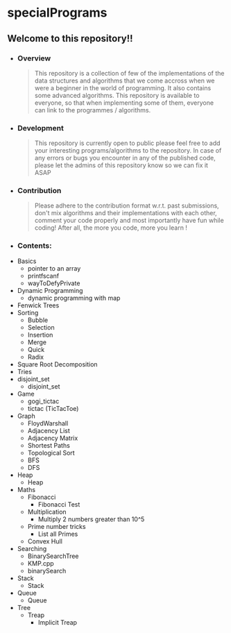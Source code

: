 # specialPrograms
## Welcome to this repository!!
* ### Overview
    >This repository is a collection of few of the implementations of the data structures and algorithms that we come accross when we were a beginner in the world of programming. It also contains some advanced algorithms. This repository is available to everyone, so that when implementing some of them, everyone can link to the programmes / algorithms.

* ### Development
    >This repository is currently open to public please feel free to add your interesting programs/algorithms to the repository.
In case of any errors or bugs you encounter in any of the published code, please let the admins of this repository know so we can fix it ASAP

* ### Contribution
   >Please adhere to the contribution format w.r.t. past submissions, don't mix algorithms and their implementations with each other, comment your code properly and most importantly have fun while coding! After all, the more you code, more you learn !

* ### Contents:
 - Basics
    - pointer to an array
    - printfscanf
    - wayToDefyPrivate
 - Dynamic Programming
    - dynamic programming with map
 - Fenwick Trees
 - Sorting
	- Bubble
	- Selection
	- Insertion
	- Merge
	- Quick
	- Radix
 - Square Root Decomposition
 - Tries
 - disjoint_set
	- disjoint_set
 - Game
	- gogi_tictac
	- tictac (TicTacToe)
 - Graph
	- FloydWarshall
	- Adjacency List
	- Adjacency Matrix
	- Shortest Paths
	- Topological Sort
    - BFS
    - DFS
 - Heap
	- Heap
 - Maths
	- Fibonacci
		- Fibonacci Test
	- Multiplication
		- Multiply 2 numbers greater than 10^5
	- Prime number tricks
		- List all Primes
    - Convex Hull
 -  Searching
    - BinarySearchTree
    - KMP.cpp
    - binarySearch
 - Stack
	- Stack
 - Queue
 	- Queue
 - Tree
 	- Treap
		- Implicit Treap
